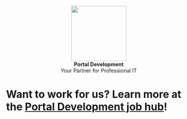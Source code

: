 <p align="center">
  <img src="https://portaldevelopment.net/images/pnet/logo.png" width="150" height="150">
<br>
  <b>Portal Development</b>
<br>
Your Partner for Professional IT
  
# Want to work for us? Learn more at the [Portal Development job hub](https://jobs.portaldevelopment.net)!

